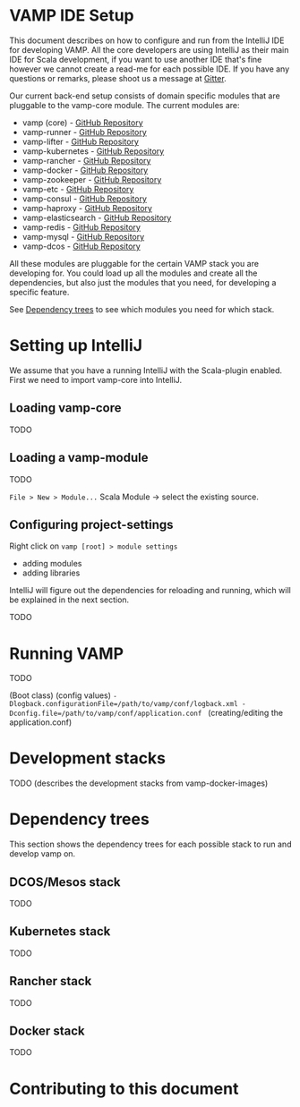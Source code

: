 # VAMP IDE Setup

This document describes on how to configure and run from the IntelliJ IDE for developing
VAMP. All the core developers are using IntelliJ as their main IDE for Scala
development, if you want to use another IDE that's fine however we cannot create
a read-me for each possible IDE. If you have any questions or remarks, please shoot
us a message at [Gitter](https://gitter.im/magneticio/vamp).

Our current back-end setup consists of domain specific modules that are
pluggable to the vamp-core module. The current modules are:

* vamp (core)        - [GitHub Repository](https://github.com/magneticio/vamp)
* vamp-runner        - [GitHub Repository](https://github.com/magneticio/vamp-runner)
* vamp-lifter        - [GitHub Repository](https://github.com/magneticio/vamp-lifter)
* vamp-kubernetes    - [GitHub Repository](https://github.com/magneticio/vamp-kubernetes)
* vamp-rancher       - [GitHub Repository](https://github.com/magneticio/vamp-rancher)
* vamp-docker        - [GitHub Repository](https://github.com/magneticio/vamp-docker)
* vamp-zookeeper     - [GitHub Repository](https://github.com/magneticio/vamp-zookeeper)
* vamp-etc           - [GitHub Repository](https://github.com/magneticio/vamp-etcd)
* vamp-consul        - [GitHub Repository](https://github.com/magneticio/vamp-consul)
* vamp-haproxy       - [GitHub Repository](https://github.com/magneticio/vamp-haproxy)
* vamp-elasticsearch - [GitHub Repository](https://github.com/magneticio/vamp-elasticsearch)
* vamp-redis         - [GitHub Repository](https://github.com/magneticio/vamp-redis)
* vamp-mysql         - [GitHub Repository](https://github.com/magneticio/vamp-mysql)
* vamp-dcos          - [GitHub Repository](https://github.com/magneticio/vamp-dcos)

All these modules are pluggable for the certain VAMP stack you are developing for.
You could load up all the modules and create all the dependencies, but also just
the modules that you need, for developing a specific feature.

See [Dependency trees](#dependency-trees) to see which modules you need for which stack.

# Setting up IntelliJ

We assume that you have a running IntelliJ with the Scala-plugin enabled. First we
need to import vamp-core into IntelliJ.

## Loading vamp-core

TODO

## Loading a vamp-module

TODO

`File > New > Module...` Scala Module -> select the existing source.

## Configuring project-settings

Right click on `vamp [root] > module settings`

* adding modules
* adding libraries

IntelliJ will figure out the dependencies for reloading and running, which will
be explained in the next section.

TODO

# Running VAMP

TODO

(Boot class)
(config values) `-Dlogback.configurationFile=/path/to/vamp/conf/logback.xml -Dconfig.file=/path/to/vamp/conf/application.conf `
(creating/editing the application.conf)

# Development stacks

TODO (describes the development stacks from vamp-docker-images)

# Dependency trees

This section shows the dependency trees for each possible stack to run and develop
vamp on.

## DCOS/Mesos stack

TODO

## Kubernetes stack

TODO

## Rancher stack

TODO

## Docker stack

TODO

# Contributing to this document
